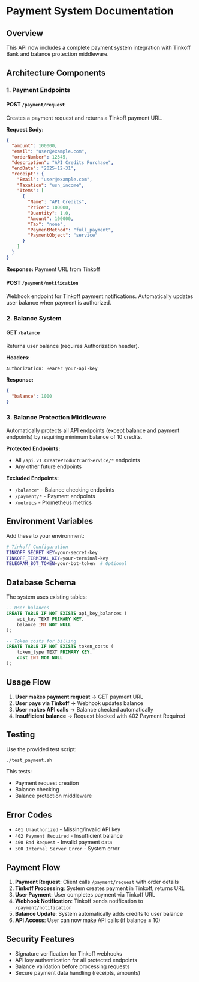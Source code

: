 # Payment System Documentation

## Overview

This API now includes a complete payment system integration with Tinkoff Bank and balance protection middleware.

## Architecture Components

### 1. Payment Endpoints

#### POST `/payment/request`
Creates a payment request and returns a Tinkoff payment URL.

**Request Body:**
```json
{
  "amount": 100000,
  "email": "user@example.com", 
  "orderNumber": 12345,
  "description": "API Credits Purchase",
  "endDate": "2025-12-31",
  "receipt": {
    "Email": "user@example.com",
    "Taxation": "usn_income",
    "Items": [
      {
        "Name": "API Credits",
        "Price": 100000,
        "Quantity": 1.0,
        "Amount": 100000,
        "Tax": "none",
        "PaymentMethod": "full_payment",
        "PaymentObject": "service"
      }
    ]
  }
}
```

**Response:** Payment URL from Tinkoff

#### POST `/payment/notification`
Webhook endpoint for Tinkoff payment notifications. Automatically updates user balance when payment is authorized.

### 2. Balance System

#### GET `/balance`
Returns user balance (requires Authorization header).

**Headers:**
```
Authorization: Bearer your-api-key
```

**Response:**
```json
{
  "balance": 1000
}
```

### 3. Balance Protection Middleware

Automatically protects all API endpoints (except balance and payment endpoints) by requiring minimum balance of 10 credits.

**Protected Endpoints:**
- All `/api.v1.CreateProductCardService/*` endpoints
- Any other future endpoints

**Excluded Endpoints:**
- `/balance*` - Balance checking endpoints
- `/payment/*` - Payment endpoints  
- `/metrics` - Prometheus metrics

## Environment Variables

Add these to your environment:

```bash
# Tinkoff Configuration
TINKOFF_SECRET_KEY=your-secret-key
TINKOFF_TERMINAL_KEY=your-terminal-key
TELEGRAM_BOT_TOKEN=your-bot-token  # Optional
```

## Database Schema

The system uses existing tables:

```sql
-- User balances
CREATE TABLE IF NOT EXISTS api_key_balances (
    api_key TEXT PRIMARY KEY,
    balance INT NOT NULL
);

-- Token costs for billing
CREATE TABLE IF NOT EXISTS token_costs (
    token_type TEXT PRIMARY KEY,
    cost INT NOT NULL
);
```

## Usage Flow

1. **User makes payment request** → GET payment URL
2. **User pays via Tinkoff** → Webhook updates balance 
3. **User makes API calls** → Balance checked automatically
4. **Insufficient balance** → Request blocked with 402 Payment Required

## Testing

Use the provided test script:

```bash
./test_payment.sh
```

This tests:
- Payment request creation
- Balance checking
- Balance protection middleware

## Error Codes

- `401 Unauthorized` - Missing/invalid API key
- `402 Payment Required` - Insufficient balance  
- `400 Bad Request` - Invalid payment data
- `500 Internal Server Error` - System error

## Payment Flow

1. **Payment Request**: Client calls `/payment/request` with order details
2. **Tinkoff Processing**: System creates payment in Tinkoff, returns URL
3. **User Payment**: User completes payment via Tinkoff URL
4. **Webhook Notification**: Tinkoff sends notification to `/payment/notification`
5. **Balance Update**: System automatically adds credits to user balance
6. **API Access**: User can now make API calls (if balance ≥ 10)

## Security Features

- Signature verification for Tinkoff webhooks
- API key authentication for all protected endpoints
- Balance validation before processing requests
- Secure payment data handling (receipts, amounts) 